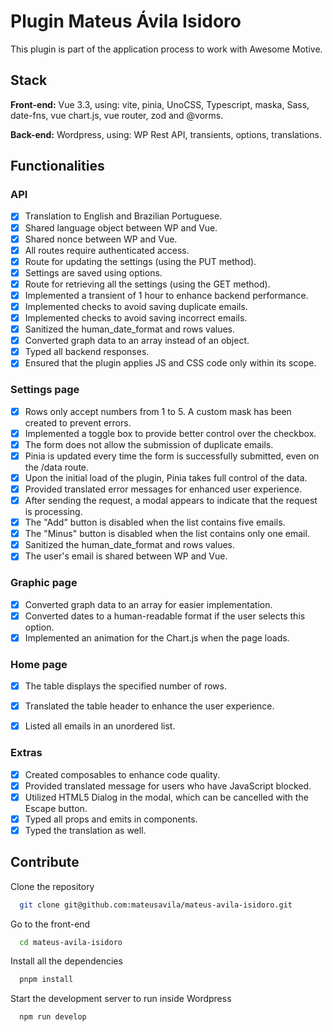 
# Plugin Mateus Ávila Isidoro

This plugin is part of the application process to work with Awesome Motive.



## Stack

**Front-end:** Vue 3.3, using: vite, pinia, UnoCSS, Typescript, maska, Sass, date-fns, vue chart.js, vue router, zod and @vorms.

**Back-end:** Wordpress, using: WP Rest API, transients, options, translations.


## Functionalities

### API

- [x]  Translation to English and Brazilian Portuguese. 
- [x]  Shared language object between WP and Vue.
- [x]  Shared nonce between WP and Vue.
- [x]  All routes require authenticated access.
- [x]  Route for updating the settings (using the PUT method).
- [x]  Settings are saved using options.
- [x]  Route for retrieving all the settings (using the GET method).
- [x]  Implemented a transient of 1 hour to enhance backend performance.
- [x]  Implemented checks to avoid saving duplicate emails.
- [x]  Implemented checks to avoid saving incorrect emails.
- [x]  Sanitized the human_date_format and rows values.
- [x]  Converted graph data to an array instead of an object.
- [x]  Typed all backend responses.
- [x]  Ensured that the plugin applies JS and CSS code only within its scope.

### Settings page

- [x]  Rows only accept numbers from 1 to 5. A custom mask has been created to prevent errors.
- [x]  Implemented a toggle box to provide better control over the checkbox.
- [x]  The form does not allow the submission of duplicate emails.
- [x]  Pinia is updated every time the form is successfully submitted, even on the /data route.
- [x]  Upon the initial load of the plugin, Pinia takes full control of the data.
- [x]  Provided translated error messages for enhanced user experience.
- [x]  After sending the request, a modal appears to indicate that the request is processing.
- [x]  The "Add" button is disabled when the list contains five emails.
- [x]  The "Minus" button is disabled when the list contains only one email.
- [x]  Sanitized the human_date_format and rows values.
- [x]  The user's email is shared between WP and Vue.

### Graphic page

- [x]  Converted graph data to an array for easier implementation.
- [x]  Converted dates to a human-readable format if the user selects this option.
- [x]  Implemented an animation for the Chart.js when the page loads.

### Home page

- [x]  The table displays the specified number of rows.
- [x]  Translated the table header to enhance the user experience.
- [x]  Listed all emails in an unordered list.


### Extras

- [x]  Created composables to enhance code quality.
- [x]  Provided translated message for users who have JavaScript blocked.
- [x]  Utilized HTML5 Dialog in the modal, which can be cancelled with the Escape button.
- [x]  Typed all props and emits in components.
- [x]  Typed the translation as well.
## Contribute

Clone the repository

```bash
  git clone git@github.com:mateusavila/mateus-avila-isidoro.git
```

Go to the front-end

```bash
  cd mateus-avila-isidoro
```

Install all the dependencies

```bash
  pnpm install
```

Start the development server to run inside Wordpress

```bash
  npm run develop
```

